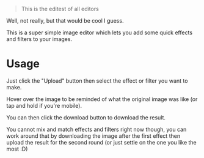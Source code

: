 > This is the editest of all editors

Well, not really, but that would be cool I guess.

This is a super simple image editor which lets you add some quick effects and filters to your images.

Usage
=====
Just click the "Upload" button then select the effect or filter you want to make.

Hover over the image to be reminded of what the original image was like (or tap and hold if you're mobile).

You can then click the download button to download the result.

You cannot mix and match effects and filters right now though, you can work around that by downloading the image after the first effect then upload the result for the second round (or just settle on the one you like the most :D)
